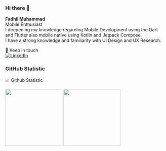 ### Hi there 👋
**Fadhil Muhammad**  
Mobile Enthusiast <br>
I deepening my knowledge regarding Mobile Development using the Dart and Flutter also mobile native using Kotlin and Jetpack Compose. <br>
I have a strong knowledge and familiarity with UI Design and UX Research.

<summary>🤝 Keep in touch </summary>
<a href='https://www.linkedin.com/in/fadhil-muhammad79/'><img alt="LinkedIn" src="https://img.shields.io/badge/linkedin%20-%230077B5.svg?&style=for-the-badge&logo=linkedin&logoColor=white"/></a>


### GitHub Statistic
<summary>📈 Github Statistic</summary>
<p align=left>
<p align="left">
  <img height="180em" src="https://github-readme-stats.vercel.app/api?username=famuh&theme=algolia&show_icons=true"/>
  <img height="180em" src="https://github-readme-stats-eight-theta.vercel.app/api/top-langs/?username=famuh&layout=compact&langs_count=8&theme=algolia"/>
</p>
  
  
<!--
**famuh/famuh** is a ✨ _special_ ✨ repository because its `README.md` (this file) appears on your GitHub profile.

Here are some ideas to get you started:

- 🔭 I’m currently working on ...
- 🌱 I’m currently learning ...
- 👯 I’m looking to collaborate on ...
- 🤔 I’m looking for help with ...
- 💬 Ask me about ...
- 📫 How to reach me: ...
- 😄 Pronouns: ...
- ⚡ Fun fact: ...
-->
